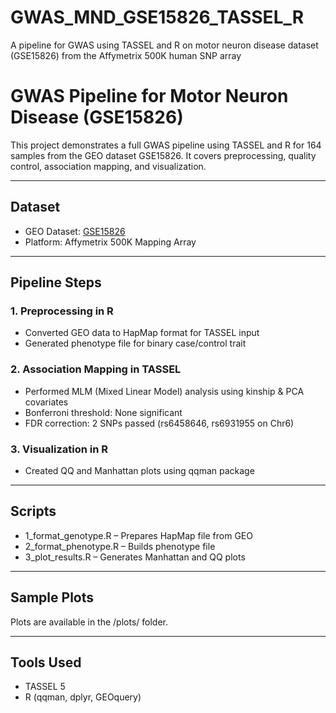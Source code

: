 # GWAS_MND_GSE15826_TASSEL_R
A pipeline for GWAS using TASSEL and R on motor neuron disease dataset (GSE15826) from the Affymetrix 500K human SNP array
# GWAS Pipeline for Motor Neuron Disease (GSE15826)

This project demonstrates a full GWAS pipeline using TASSEL and R for 164 samples from the GEO dataset GSE15826. It covers preprocessing, quality control, association mapping, and visualization.

---

## Dataset

- GEO Dataset: [GSE15826](https://www.ncbi.nlm.nih.gov/geo/query/acc.cgi?acc=GSE15826)
- Platform: Affymetrix 500K Mapping Array

---

## Pipeline Steps

### 1. Preprocessing in R
- Converted GEO data to HapMap format for TASSEL input
- Generated phenotype file for binary case/control trait

### 2. Association Mapping in TASSEL
- Performed MLM (Mixed Linear Model) analysis using kinship & PCA covariates
- Bonferroni threshold: None significant
- FDR correction: 2 SNPs passed (rs6458646, rs6931955 on Chr6)

### 3. Visualization in R
- Created QQ and Manhattan plots using qqman package

---

## Scripts

- 1_format_genotype.R – Prepares HapMap file from GEO
- 2_format_phenotype.R – Builds phenotype file
- 3_plot_results.R – Generates Manhattan and QQ plots

---

## Sample Plots

Plots are available in the /plots/ folder.

---

## Tools Used

- TASSEL 5
- R (qqman, dplyr, GEOquery)
